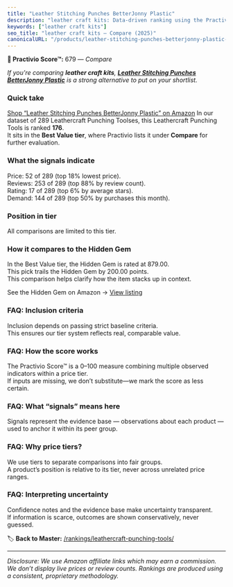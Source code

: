 ```yaml
---
title: "Leather Stitching Punches BetterJonny Plastic"
description: "leather craft kits: Data-driven ranking using the Practivio Score™. Positioned by quality, value, demand, findability, momentum."
keywords: ["leather craft kits"]
seo_title: "leather craft kits — Compare (2025)"
canonicalURL: "/products/leather-stitching-punches-betterjonny-plastic-B0CJRJ79CY/"
---
```


**🛒 Practivio Score™:** 679 — _Compare_


*If you're comparing **leather craft kits**, **[Leather Stitching Punches BetterJonny Plastic](https://www.amazon.com/dp/B0CJRJ79CY?tag=practivio-20)** is a strong alternative to put on your shortlist.*
### Quick take
[Shop “Leather Stitching Punches BetterJonny Plastic” on Amazon](https://www.amazon.com/dp/B0CJRJ79CY?tag=practivio-20)
In our dataset of 289 Leathercraft Punching Toolses, this Leathercraft Punching Tools is ranked **176**.  
It sits in the **Best Value tier**, where Practivio lists it under **Compare** for further evaluation.

### What the signals indicate
Price: 52 of 289 (top 18% lowest price).  
Reviews: 253 of 289 (top 88% by review count).  
Rating: 17 of 289 (top 6% by average stars).  
Demand: 144 of 289 (top 50% by purchases this month).

### Position in tier
All comparisons are limited to this tier.

### How it compares to the Hidden Gem
In the Best Value tier, the Hidden Gem is rated at 879.00.  
This pick trails the Hidden Gem by 200.00 points.  
This comparison helps clarify how the item stacks up in context.  

See the Hidden Gem on Amazon → [View listing](https://www.amazon.com/dp/B06ZXYSCYZ?tag=practivio-20)

### FAQ: Inclusion criteria
Inclusion depends on passing strict baseline criteria.  
This ensures our tier system reflects real, comparable value.

### FAQ: How the score works
The Practivio Score™ is a 0–100 measure combining multiple observed indicators within a price tier.  
If inputs are missing, we don’t substitute—we mark the score as less certain.

### FAQ: What “signals” means here
Signals represent the evidence base — observations about each product — used to anchor it within its peer group.

### FAQ: Why price tiers?
We use tiers to separate comparisons into fair groups.  
A product’s position is relative to its tier, never across unrelated price ranges.

### FAQ: Interpreting uncertainty
Confidence notes and the evidence base make uncertainty transparent.  
If information is scarce, outcomes are shown conservatively, never guessed.

<!-- Missing template for Compare/CompareWithinPriceClass -->


🏷️ **Back to Master:** [/rankings/leathercraft-punching-tools/](/rankings/leathercraft-punching-tools/)

---
_Disclosure: We use Amazon affiliate links which may earn a commission. We don’t display live prices or review counts. Rankings are produced using a consistent, proprietary methodology._
